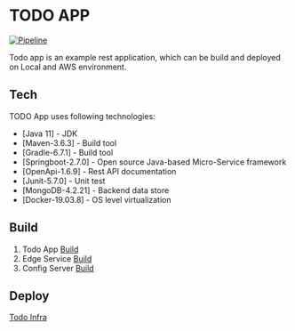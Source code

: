 # TODO APP
[![Pipeline](https://github.com/Raghav2211/spring-web-flux-todo-app/actions/workflows/pipeline.yml/badge.svg?branch=master)](https://github.com/Raghav2211/spring-web-flux-todo-app/actions/workflows/pipeline.yml)

Todo app is an example rest application, which can be build and deployed on Local and AWS environment.

## Tech

TODO App uses following technologies:

* [Java 11] - JDK
* [Maven-3.6.3] - Build tool
* [Gradle-6.7.1] - Build tool
* [Springboot-2.7.0] - Open source Java-based Micro-Service framework
* [OpenApi-1.6.9] - Rest API documentation
* [Junit-5.7.0] - Unit test
* [MongoDB-4.2.21] - Backend data store
* [Docker-19.03.8] - OS level virtualization

## Build ##
1. Todo App
   [Build](./todo-app/README.md)
2. Edge Service
   [Build](./edge-service/README.md)
3. Config Server
   [Build](./config-server/README.md)   
    


## Deploy ##
 
[Todo Infra](https://github.com/Raghav2211/todo-app-infra)
